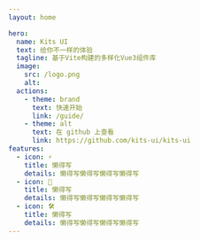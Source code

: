 ```yaml
---
layout: home

hero:
  name: Kits UI
  text: 给你不一样的体验
  tagline: 基于Vite构建的多样化Vue3组件库
  image:
    src: /logo.png
    alt:
  actions:
    - theme: brand
      text: 快速开始
      link: /guide/
    - theme: alt
      text: 在 github 上查看
      link: https://github.com/kits-ui/kits-ui
features:
  - icon: ⚡️
    title: 懒得写
    details: 懒得写懒得写懒得写懒得写
  - icon: 🖖
    title: 懒得写
    details: 懒得写懒得写懒得写懒得写
  - icon: 🛠️
    title: 懒得写
    details: 懒得写懒得写懒得写懒得写
---
```

